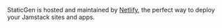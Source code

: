 StaticGen is hosted and maintained by [Netlify](https://www.netlify.com), the perfect way to deploy
your Jamstack sites and apps.
